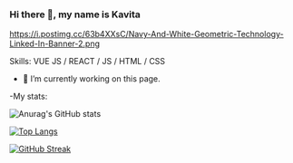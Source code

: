 
### Hi there 👋, my name is Kavita

https://i.postimg.cc/63b4XXsC/Navy-And-White-Geometric-Technology-Linked-In-Banner-2.png



Skills: VUE JS / REACT / JS / HTML / CSS

- 🔭 I’m currently working on this page.

-My stats:

![Anurag's GitHub stats](https://github-readme-stats.vercel.app/api?username=kavita13feb&show_icons=true&theme=radical)




[![Top Langs](https://github-readme-stats.vercel.app/api/top-langs/?username=kavita13feb&layout=compact)](https://github.com/anuraghazra/github-readme-stats)

[![GitHub Streak](https://streak-stats.demolab.com/?user=kavita13feb)](https://git.io/streak-stats)
